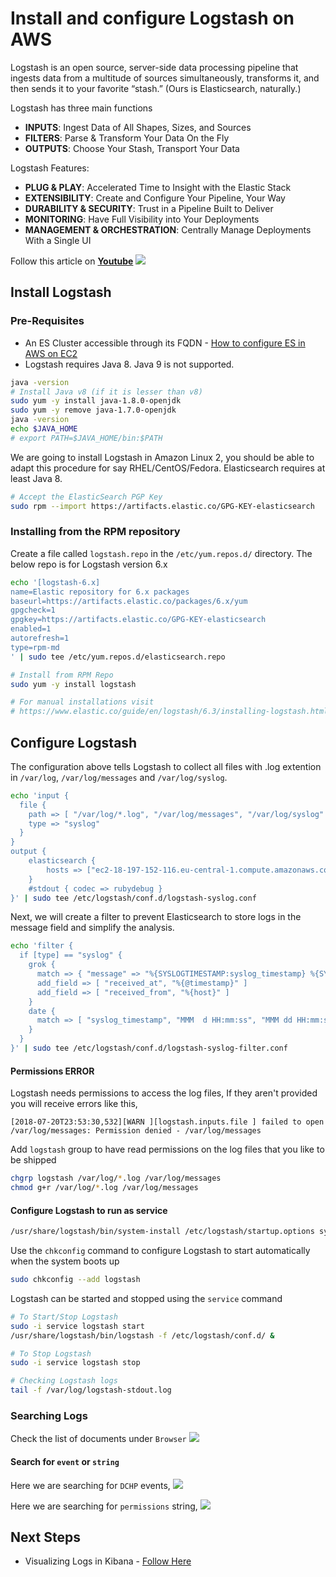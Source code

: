 # Install and configure Logstash on AWS
Logstash is an open source, server-side data processing pipeline that ingests data from a multitude of sources simultaneously, transforms it, and then sends it to your favorite “stash.” (Ours is Elasticsearch, naturally.)

Logstash has three main functions
 - **INPUTS**: Ingest Data of All Shapes, Sizes, and Sources
 - **FILTERS**: Parse & Transform Your Data On the Fly
 - **OUTPUTS**: Choose Your Stash, Transport Your Data

 Logstash Features:
 - **PLUG & PLAY**: Accelerated Time to Insight with the Elastic Stack
 - **EXTENSIBILITY**: Create and Configure Your Pipeline, Your Way
 - **DURABILITY & SECURITY**: Trust in a Pipeline Built to Deliver
 - **MONITORING**: Have Full Visibility into Your Deployments
 - **MANAGEMENT & ORCHESTRATION**: Centrally Manage Deployments With a Single UI

Follow this article on **[Youtube](https://www.youtube.com/channel/UC_evcfxhjjui5hChhLE08tQ/playlists)**
![](https://raw.githubusercontent.com/miztiik/elk-stack/master/images/elk.png)
## Install Logstash

### Pre-Requisites
 - An ES Cluster accessible through its FQDN - [How to configure ES in AWS on EC2](https://github.com/miztiik/elk-stack/tree/master/ElasticSearch)
- Logstash requires Java 8. Java 9 is not supported. 

```sh
java -version
# Install Java v8 (if it is lesser than v8)
sudo yum -y install java-1.8.0-openjdk
sudo yum -y remove java-1.7.0-openjdk
java -version
echo $JAVA_HOME
# export PATH=$JAVA_HOME/bin:$PATH 
```

We are going to install Logstash in Amazon Linux 2, you should be able to adapt this procedure for say RHEL/CentOS/Fedora.
Elasticsearch requires at least Java 8.
```sh
# Accept the ElasticSearch PGP Key
sudo rpm --import https://artifacts.elastic.co/GPG-KEY-elasticsearch
```
### Installing from the RPM repository
Create a file called `logstash.repo` in the `/etc/yum.repos.d/` directory. The below repo is for Logstash version 6.x
```sh
echo '[logstash-6.x]
name=Elastic repository for 6.x packages
baseurl=https://artifacts.elastic.co/packages/6.x/yum
gpgcheck=1
gpgkey=https://artifacts.elastic.co/GPG-KEY-elasticsearch
enabled=1
autorefresh=1
type=rpm-md
' | sudo tee /etc/yum.repos.d/elasticsearch.repo

# Install from RPM Repo
sudo yum -y install logstash

# For manual installations visit
# https://www.elastic.co/guide/en/logstash/6.3/installing-logstash.html
```

## Configure Logstash
The configuration above tells Logstash to collect all files with .log extention in `/var/log`, `/var/log/messages` and `/var/log/syslog`.

```sh
echo 'input {
  file {
    path => [ "/var/log/*.log", "/var/log/messages", "/var/log/syslog" ]
    type => "syslog"
  }
}
output {
    elasticsearch {
        hosts => ["ec2-18-197-152-116.eu-central-1.compute.amazonaws.com:9200"]
    }
    #stdout { codec => rubydebug }
}' | sudo tee /etc/logstash/conf.d/logstash-syslog.conf
```
Next, we will create a filter to prevent Elasticsearch to store logs in the message field and simplify the analysis.
```sh
echo 'filter {
  if [type] == "syslog" {
    grok {
      match => { "message" => "%{SYSLOGTIMESTAMP:syslog_timestamp} %{SYSLOGHOST:syslog_hostname} %{DATA:syslog_program}(?:\[%{POSINT:syslog_pid}\])?: %{GREEDYDATA:syslog_message}" }
      add_field => [ "received_at", "%{@timestamp}" ]
      add_field => [ "received_from", "%{host}" ]
    }
    date {
      match => [ "syslog_timestamp", "MMM  d HH:mm:ss", "MMM dd HH:mm:ss" ]
    }
  }
}' | sudo tee /etc/logstash/conf.d/logstash-syslog-filter.conf
```
#### Permissions ERROR
Logstash needs permissions to access the log files, If they aren't provided you will receive errors like this,
```pre
[2018-07-20T23:53:30,532][WARN ][logstash.inputs.file ] failed to open /var/log/messages: Permission denied - /var/log/messages
```

Add `logstash` group to have read permissions on the log files that you like to be shipped
```sh
chgrp logstash /var/log/*.log /var/log/messages
chmod g+r /var/log/*.log /var/log/messages
```


#### Configure Logstash to run as service
```sh
/usr/share/logstash/bin/system-install /etc/logstash/startup.options sysv
```

Use the `chkconfig` command to configure Logstash to start automatically when the system boots up
```sh
sudo chkconfig --add logstash
```
Logstash can be started and stopped using the `service` command
```sh
# To Start/Stop Logstash 
sudo -i service logstash start
/usr/share/logstash/bin/logstash -f /etc/logstash/conf.d/ &

# To Stop Logstash 
sudo -i service logstash stop

# Checking Logstash logs
tail -f /var/log/logstash-stdout.log
```

### Searching Logs
Check the list of documents under `Browser`
![](https://raw.githubusercontent.com/miztiik/elk-stack/master/images/ELK-Indices-00.png)

#### Search for `event` or `string`
Here we are searching for `DCHP` events,
![](https://raw.githubusercontent.com/miztiik/elk-stack/master/images/ELK-Search-00.png)

Here we are searching for `permissions` string,
![](https://raw.githubusercontent.com/miztiik/elk-stack/master/images/ELK-Search-01.png)

## Next Steps
 - Visualizing Logs in Kibana - [Follow Here](https://github.com/miztiik/elk-stack/tree/master/Kibana)